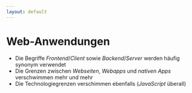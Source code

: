 ```yaml
---
layout: default
---
```


<Footer
    text="🌍 Grundlagen betrieblicher Webanwendungen"
/>

# Web-Anwendungen <SubHeading text="Definitionen/Abgrenzung"/>

<div class="grid grid-cols-12 gap-12">
<div class="col-span-12">

- Die Begriffe _Frontend_/_Client_ sowie _Backend_/_Server_ werden häufig synonym verwendet
- Die Grenzen zwischen _Webseiten_, _Webapps_ und _nativen Apps_ verschwimmen mehr und mehr
- Die Technologiegrenzen verschimmen ebenfalls (_JavaScript_ überall)

</div>
<div class="col-span-12">

</div>
</div>

<PageNumber/>
